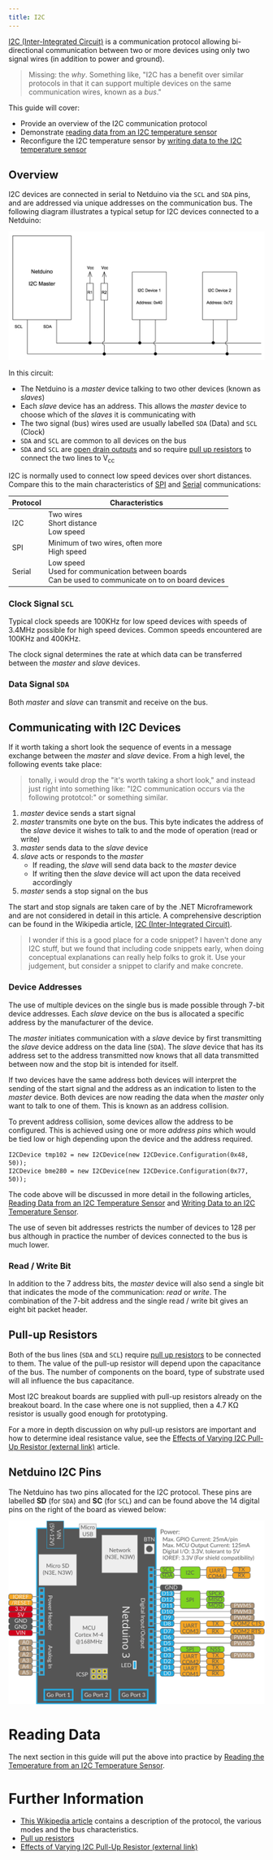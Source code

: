 ```yaml
---
title: I2C
---
```


[I2C (Inter-Integrated Circuit)](https://en.wikipedia.org/wiki/I%C2%B2C)  is a communication protocol allowing bi-directional communication between two or more devices using only two signal wires (in addition to power and ground).

> Missing: the _why_. Something like, "I2C has a benefit over similar protocols in that it can support multiple devices on the same communication wires, known as a _bus_."

This guide will cover:

* Provide an overview of the I2C communication protocol
* Demonstrate [reading data from an I2C temperature sensor](Reading/)
* Reconfigure the I2C temperature sensor by [writing data to the I2C temperature sensor](Writing/)

## Overview

I2C devices are connected in serial to Netduino via the `SCL` and `SDA` pins, and are addressed via unique addresses on the communication bus. The following diagram illustrates a typical setup for I2C devices connected to a Netduino:

![I2C Bus Master / Slave Illustration](I2CBusIllustration.jpg)

In this circuit:

* The Netduino is a _master_ device talking to two other devices (known as _slaves_)
* Each _slave_ device has an address.  This allows the _master_ device to choose which of the _slaves_ it is communicating with
* The two signal (bus) wires used are usually labelled `SDA` (Data) and `SCL` (Clock)
* `SDA` and `SCL` are common to all devices on the bus
* `SDA` and `SCL` are [open drain outputs](https://en.wikipedia.org/wiki/Open_collector) and so require [pull up resistors](/Hardware/Reference/Components/Resistors/PullUpAndPullDownResistors/) to connect the two lines to V<sub>cc</sub>

I2C is normally used to connect low speed devices over short distances.  Compare this to the main characteristics of [SPI](../SPI/) and [Serial](../UART) communications:

| Protocol | Characteristics                                                                                            |
|----------|------------------------------------------------------------------------------------------------------------|
|   I2C    | Two wires<br/>Short distance<br/>Low speed                                                                 |
|   SPI    | Minimum of two wires, often more<br/>High speed                                                            |
|  Serial  | Low speed<br/>Used for communication between boards<br/>Can be used to communicate on to on board devices  |

### Clock Signal `SCL`

Typical clock speeds are 100KHz for low speed devices with speeds of 3.4MHz possible for high speed devices.  Common speeds encountered are 100KHz and 400KHz.

The clock signal determines the rate at which data can be transferred between the _master_ and _slave_ devices.

### Data Signal `SDA`

Both _master_ and _slave_ can transmit and receive on the bus.

## Communicating with I2C Devices

If it worth taking a short look the sequence of events in a message exchange between the _master_ and _slave_ device.  From a high level, the following events take place:

> tonally, i would drop the "it's worth taking a short look," and instead just right into something like: "I2C communication occurs via the following prototcol:" or something similar. 

1. _master_ device sends a start signal
2. _master_ transmits one byte on the bus.  This byte indicates the address of the _slave_ device it wishes to talk to and the mode of operation (read or write)
3. _master_ sends data to the _slave_ device
4. _slave_ acts or responds to the _master_
	* If reading, the _slave_ will send data back to the _master_ device
	* If writing then the _slave_ device will act upon the data received accordingly
5. _master_ sends a stop signal on the bus

The start and stop signals are taken care of by the .NET Microframework and are not considered in detail in this article.  A comprehensive description can be found in the Wikipedia article, [I2C (Inter-Integrated Circuit)](https://en.wikipedia.org/wiki/I%C2%B2C).

> I wonder if this is a good place for a code snippet? I haven't done any I2C stuff, but we found that including code snippets early, when doing conceptual explanations can really help folks to grok it. Use your judgement, but consider a snippet to clarify and make concrete.

### Device Addresses

The use of multiple devices on the single bus is made possible through 7-bit device addresses.  Each _slave_ device on the bus is allocated a specific address by the manufacturer of the device.

The _master_ initiates communication with a _slave_ device by first transmitting the _slave_ device address on the data line (`SDA`).  The _slave_ device that has its address set to the address transmitted now knows that all data transmitted between now and the stop bit is intended for itself.

If two devices have the same address both devices will interpret the sending of the start signal and the address as an indication to listen to the _master_ device.  Both devices are now reading the data when the _master_ only want to talk to one of them.  This is known as an address collision.

To prevent address collision, some devices allow the address to be configured.  This is achieved using one or more _address pins_ which would be tied low or high depending upon the device and the address required.

```CSharp
I2CDevice tmp102 = new I2CDevice(new I2CDevice.Configuration(0x48, 50));
I2CDevice bme280 = new I2CDevice(new I2CDevice.Configuration(0x77, 50));
```

The code above will be discussed in more detail in the following articles, [Reading Data from an I2C Temperature Sensor](Reading/) and [Writing Data to an I2C Temperature Sensor](Writing/).

The use of seven bit addresses restricts the number of devices to 128 per bus although in practice the number of devices connected to the bus is much lower.

### Read / Write Bit

In addition to the 7 address bits, the _master_ device will also send a single bit that indicates the mode of the communication: _read_ or _write_.  The combination of the 7-bit address and the single read / write bit gives an eight bit packet header.

## Pull-up Resistors

Both of the bus lines (`SDA` and `SCL`) require [pull up resistors](/Hardware/Reference/Components/Resistors/PullUpAndPullDownResistors/) to be connected to them.  The value of the pull-up resistor will depend upon the capacitance of the bus.  The number of components on the board, type of substrate used will all influence the bus capacitance.

Most I2C breakout boards are supplied with pull-up resistors already on the breakout board.  In the case where one is not supplied, then a 4.7 K&Omega; resistor is usually good enough for prototyping.

For a more in depth discussion on why pull-up resistors are important and how to determine ideal resistance value, see the [Effects of Varying I2C Pull-Up Resistor (external link)](http://dsscircuits.com/articles/effects-of-varying-i2c-pull-up-resistors) article.

## Netduino I2C Pins

The Netduino has two pins allocated for the I2C protocol.  These pins are labelled **SD** (for `SDA`) and **SC** (for `SCL`) and can be found above the 14 digital pins on the right of the board as viewed below:

![N3 Pinout Diagram](/Common_Files/Netduino3_Pinout.svg)

# Reading Data

The next section in this guide will put the above into practice by [Reading the Temperature from an I2C Temperature Sensor](Reading/).

# Further Information

* [This Wikipedia article](https://en.wikipedia.org/wiki/I%C2%B2C) contains a description of the protocol, the various modes and the bus characteristics.
* [Pull up resistors](/Hardware/Reference/Components/Resistors/PullUpAndPullDownResistors/)
* [Effects of Varying I2C Pull-Up Resistor (external link)](http://dsscircuits.com/articles/effects-of-varying-i2c-pull-up-resistors)